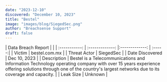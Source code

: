 ```yaml
---
date: "2023-12-10"
discovered: "December 10, 2023"
title: "Bestel"
image: "images/blog/SiegedSec.png"
author: "Breachsense Support"
draft: false
---
```


| Data Breach Report           |              | 
| :-----------: | :-------------:     |:-------------:    | :-----:|
| Victim      | bestel.com.mx      | 
| Threat Actor      | SiegedSec      | 
| Date Discovered      | Dec 10, 2023      | 
| Description      | Bestel is a Telecommunications and Information Technology operating company with over 15 years experience offering solutions through one of the country's largest networks due to its coverage and capacity.      | 
| Leak Size      | Unknown      | 

